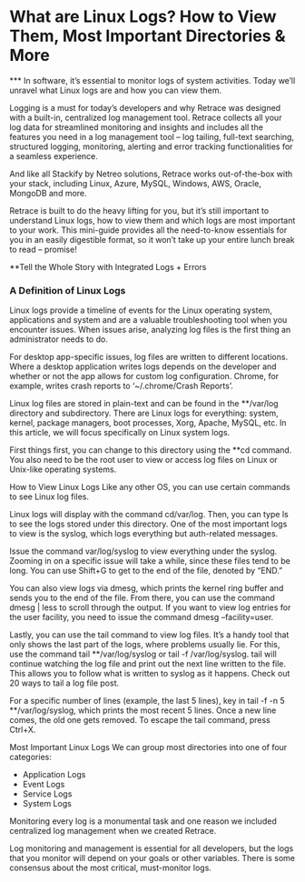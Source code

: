 # What are Linux Logs? How to View Them, Most Important Directories & More

*** In software, it’s essential to monitor logs of system activities. Today we’ll unravel what Linux logs are and how you can view them.

Logging is a must for today’s developers and why Retrace was designed with a built-in, centralized log management tool. Retrace collects all your log data for streamlined monitoring and insights and includes all the features you need in a log management tool – log tailing, full-text searching, structured logging, monitoring, alerting and error tracking functionalities for a seamless experience.

 And like all Stackify by Netreo solutions, Retrace works out-of-the-box with your stack, including Linux, Azure, MySQL, Windows, AWS, Oracle, MongoDB and more.

Retrace is built to do the heavy lifting for you, but it’s still important to understand Linux logs, how to view them and which logs are most important to your work. This mini-guide provides all the need-to-know essentials for you in an easily digestible format, so it won’t take up your entire lunch break to read – promise!

**Tell the Whole Story with Integrated Logs + Errors
### A Definition of Linux Logs
Linux logs provide a timeline of events for the Linux operating system, applications and system and are a valuable troubleshooting tool when you encounter issues. When issues arise, analyzing log files is the first thing an administrator needs to do.

For desktop app-specific issues, log files are written to different locations. Where a desktop application writes logs depends on the developer and whether or not the app allows for custom log configuration. Chrome, for example, writes crash reports to ‘~/.chrome/Crash Reports’.

Linux log files are stored in plain-text and can be found in the **/var/log directory and subdirectory. There are Linux logs for everything: system, kernel, package managers, boot processes, Xorg, Apache, MySQL, etc. In this article, we will focus specifically on Linux system logs.

First things first, you can change to this directory using the **cd command. You also need to be the root user to view or access log files on Linux or Unix-like operating systems.

How to View Linux Logs
Like any other OS, you can use certain commands to see Linux log files.

Linux logs will display with the command cd/var/log. Then, you can type ls to see the logs stored under this directory. One of the most important logs to view is the syslog, which logs everything but auth-related messages.

Issue the command var/log/syslog to view everything under the syslog. Zooming in on a specific issue will take a while, since these files tend to be long. You can use Shift+G to get to the end of the file, denoted by “END.”

You can also view logs via dmesg, which prints the kernel ring buffer and sends you to the end of the file. From there, you can use the command dmesg | less to scroll through the output. If you want to view log entries for the user facility, you need to issue the command dmesg –facility=user.

Lastly, you can use the tail command to view log files. It’s a handy tool that only shows the last part of the logs, where problems usually lie. For this, use the command tail **/var/log/syslog or tail -f /var/log/syslog. tail will continue watching the log file and print out the next line written to the file. This allows you to follow what is written to syslog as it happens. Check out 20 ways to tail a log file post.

For a specific number of lines (example, the last 5 lines), key in tail -f -n 5 **/var/log/syslog, which prints the most recent 5 lines. Once a new line comes, the old one gets removed. To escape the tail command, press Ctrl+X.

Most Important Linux Logs
We can group most directories into one of four categories:

* Application Logs
* Event Logs
* Service Logs
* System Logs

Monitoring every log is a monumental task and one reason we included centralized log management when we created Retrace. 

Log monitoring and management is essential for all developers, but the logs that you monitor will depend on your goals or other variables. There is some consensus about the most critical, must-monitor logs.


